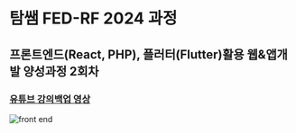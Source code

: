 <h1>탐쌤 FED-RF 2024 과정</h1>
<h2>프론트엔드(React, PHP), 플러터(Flutter)활용 웹&앱개발 양성과정 2회차</h2>
<h3>
  <a href="https://www.youtube.com/channel/UCX6SkJ-L1DHBubuQETdBxHw" target="_blank">
  유튜브 강의백업 영상</a>
</h3>
<img src="https://t3.ftcdn.net/jpg/02/92/88/72/360_F_292887204_2wH041phSQo70eqaE9GRqFvn5MmQ4B8w.jpg" alt="front end">



